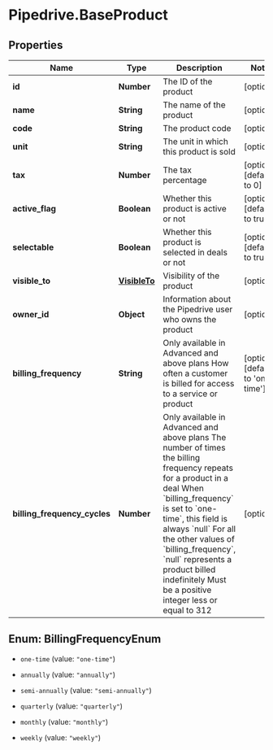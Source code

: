 # Pipedrive.BaseProduct

## Properties

Name | Type | Description | Notes
------------ | ------------- | ------------- | -------------
**id** | **Number** | The ID of the product | [optional] 
**name** | **String** | The name of the product | [optional] 
**code** | **String** | The product code | [optional] 
**unit** | **String** | The unit in which this product is sold | [optional] 
**tax** | **Number** | The tax percentage | [optional] [default to 0]
**active_flag** | **Boolean** | Whether this product is active or not | [optional] [default to true]
**selectable** | **Boolean** | Whether this product is selected in deals or not | [optional] [default to true]
**visible_to** | [**VisibleTo**](VisibleTo.md) | Visibility of the product | [optional] 
**owner_id** | **Object** | Information about the Pipedrive user who owns the product | [optional] 
**billing_frequency** | **String** | Only available in Advanced and above plans  How often a customer is billed for access to a service or product  | [optional] [default to &#39;one-time&#39;]
**billing_frequency_cycles** | **Number** | Only available in Advanced and above plans  The number of times the billing frequency repeats for a product in a deal  When &#x60;billing_frequency&#x60; is set to &#x60;one-time&#x60;, this field is always &#x60;null&#x60;  For all the other values of &#x60;billing_frequency&#x60;, &#x60;null&#x60; represents a product billed indefinitely  Must be a positive integer less or equal to 312  | [optional] 



## Enum: BillingFrequencyEnum


* `one-time` (value: `"one-time"`)

* `annually` (value: `"annually"`)

* `semi-annually` (value: `"semi-annually"`)

* `quarterly` (value: `"quarterly"`)

* `monthly` (value: `"monthly"`)

* `weekly` (value: `"weekly"`)




